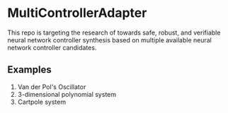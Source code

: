 # MultiControllerAdapter
This repo is targeting the research of towards safe, robust, and verifiable neural network controller synthesis
based on multiple available neural network controller candidates.  
## Examples
1. Van der Pol's Oscillator
2. 3-dimensional polynomial system 
3. Cartpole system

<!-- ## ICCAD 2020: Energy-Efficient Control Adaptation With Safety Guarantees for Learning-Enabled Cyber-Physical Systems
The key code of our ICCAD 2020 paper is contained in this repo. Please check the ./os_ppo/ subfolder. 
1. The MATLAB code is used to compute the inner-approximation of robust invariant set for the synthsized robust neural network controller. 
2. The switching strategy learning process by Double DQN is also shown in the adaptation.py.   -->

<!-- ## Reference:
To cite this paper:
@INPROCEEDINGS{yixuan2020,
  title={Energy-Efficient Control Adaptation with Safety Guarantees for Learning-Enabled Cyber-Physical Systems},
  author={Wang, Yixuan and Huang, Chao and Zhu, Qi},
  booktitle={International Conference on Computer-Aided Design (ICCAD)},
  year={2020},
  doi={10.1145/3400302.3415676}
} -->

